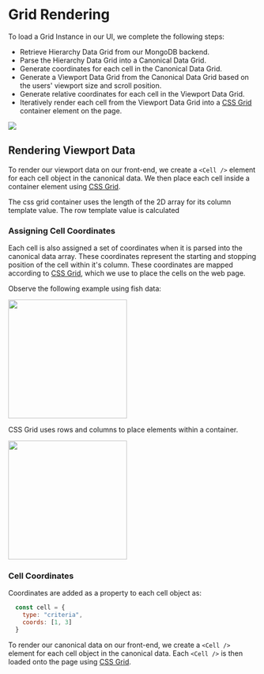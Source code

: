 # Grid Rendering

To load a Grid Instance in our UI, we complete the following steps:

- Retrieve Hierarchy Data Grid from our MongoDB backend.
- Parse the Hierarchy Data Grid into a Canonical Data Grid.
- Generate coordinates for each cell in the Canonical Data Grid.
- Generate a Viewport Data Grid from the Canonical Data Grid based on the users' viewport size and scroll position.
- Generate relative coordinates for each cell in the Viewport Data Grid.
- Iteratively render each cell from the Viewport Data Grid into a [CSS Grid](https://developer.mozilla.org/en-US/docs/Web/CSS/CSS_grid_layout) container element on the page.

<img src="/img/data-flow.png" />

## Rendering Viewport Data

To render our viewport data on our front-end, we create a `<Cell />` element for each cell object in the canonical data. We then place each cell inside a container element using [CSS Grid](https://developer.mozilla.org/en-US/docs/Web/CSS/CSS_grid_layout).

The css grid container uses the length of the 2D array for its column template value. The row template value is calculated

### Assigning Cell Coordinates
Each cell is also assigned a set of coordinates when it is parsed into the canonical data array. These coordinates represent the starting and stopping position of the cell within it's column. These coordinates are mapped according to [CSS Grid](https://developer.mozilla.org/en-US/docs/Web/CSS/CSS_grid_layout), which we use to place the cells on the web page.

Observe the following example using fish data:

<img src="/img/fish-cell-example.png" width="auto" height="240"/>

CSS Grid uses rows and columns to place elements within a container.

<img src="/img/fish-cell-coordinate-diagram.png" width="auto" height="240" />


### Cell Coordinates
Coordinates are added as a property to each cell object as:

```js
  const cell = {
    type: "criteria",
    coords: [1, 3]
  }
```

To render our canonical data on our front-end, we create a `<Cell />` element for each cell object in the canonical data. Each `<Cell />` is then loaded onto the page using [CSS Grid](https://developer.mozilla.org/en-US/docs/Web/CSS/CSS_grid_layout).